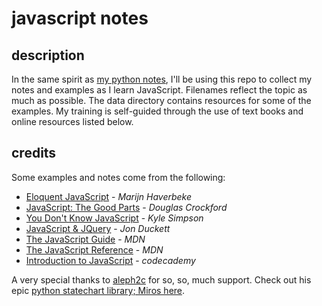 # javascript notes


## description

In the same spirit as [my python notes](https://github.com/jessicarush/python-notes), I'll be using this repo to collect my notes and examples as I learn JavaScript. Filenames reflect the topic as much as possible. The data directory contains resources for some of the examples. My training is self-guided through the use of text books and online resources listed below.


## credits

Some examples and notes come from the following:

- [Eloquent JavaScript](https://eloquentjavascript.net) - *Marijn Haverbeke*  
- [JavaScript: The Good Parts](https://www.amazon.ca/JavaScript-Good-Parts-Douglas-Crockford/dp/0596517742/ref=sr_1_1?ie=UTF8&qid=1535566567&sr=8-1&keywords=JavaScript%3A+The+Good+Parts&dpID=5131OWtQRaL&preST=_SX258_BO1,204,203,200_QL70_&dpSrc=srch) - *Douglas Crockford*  
- [You Don't Know JavaScript](https://www.amazon.ca/s/ref=nb_sb_noss?url=search-alias%3Dstripbooks&field-keywords=You+Don%27t+Know+JavaScript+Kyle+Simpson&rh=n%3A916520%2Ck%3AYou+Don%27t+Know+JavaScript+Kyle+Simpson) - *Kyle Simpson*  
- [JavaScript & JQuery](http://javascriptbook.com/) - *Jon Duckett*  
- [The JavaScript Guide](https://developer.mozilla.org/en-US/docs/Web/JavaScript/Guide) - *MDN*  
- [The JavaScript Reference](https://developer.mozilla.org/en-US/docs/Web/JavaScript/Reference) - *MDN*
- [Introduction to JavaScript](https://www.codecademy.com/learn/introduction-to-javascript) - *codecademy*


A very special thanks to [aleph2c](https://github.com/aleph2c) for so, so, much support. Check out his epic [python statechart library; Miros here](https://aleph2c.github.io/miros/index.html).
